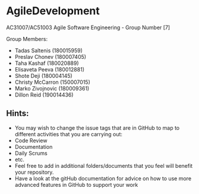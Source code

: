 # AgileDevelopment
AC31007/AC51003 Agile Software Engineering - Group Number [7]

Group Members:
- Tadas Saltenis (180015959)
- Preslav Chonev (180007405)
- Taha Kashaf (180020889)
- Elisaveta Peeva (180012881)
- Shote Deji (180004145)
- Christy McCarron (150007015)
- Marko Zivojnovic (180009361)
- Dillon Reid (190014436)


## Hints:
- You may wish to change the issue tags that are in GitHub to map to different activities that you are carrying out:
 - Code Review
 - Documentation
 - Daily Scrums
 - etc.
- Feel free to add in additional folders/documents that you feel will benefit your repository.
- Have a look at the gitHub documentation for advice on how to use more advanced features in GitHub to support your work
